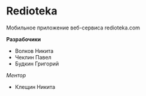 # Redioteka
Мобильное приложение веб-сервиса redioteka.com

**Разрабочики**
- Волков Никита
- Чеклин Павел
- Будкин Григорий

*Ментор*
- Клещин Никита
